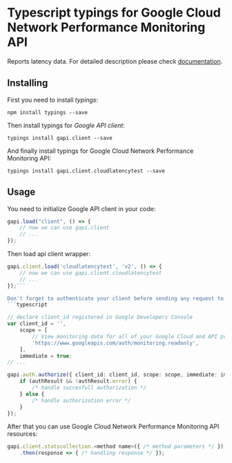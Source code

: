 # Typescript typings for Google Cloud Network Performance Monitoring API
Reports latency data.
For detailed description please check [documentation]().

## Installing

First you need to install *typings*:
```
npm install typings --save 
```

Then install typings for *Google API client*:
```
typings install gapi.client --save 
```

And finally install typings for Google Cloud Network Performance Monitoring API:
```
typings install gapi.client.cloudlatencytest --save 
```

## Usage

You need to initialize Google API client in your code:
```typescript
gapi.load("client", () => { 
    // now we can use gapi.client
    // ... 
});
```

Then load api client wrapper:
```typescript
gapi.client.load('cloudlatencytest', 'v2', () => {
    // now we can use gapi.client.cloudlatencytest
    // ... 
});```

Don't forget to authenticate your client before sending any request to resources:
```typescript

// declare client_id registered in Google Developers Console
var client_id = '',
    scope = [     
        // View monitoring data for all of your Google Cloud and API projects
        'https://www.googleapis.com/auth/monitoring.readonly',
    ],
    immediate = true;
// ...

gapi.auth.authorize({ client_id: client_id, scope: scope, immediate: immediate }, authResult => {
    if (authResult && !authResult.error) {
        /* handle succesfull authorization */
    } else {
        /* handle authorization error */
    }
});            
```

After that you can use Google Cloud Network Performance Monitoring API resources:

```typescript
gapi.client.statscollection.<method name>({ /* method parameters */ })
    .then(response => { /* handling response */ });
```